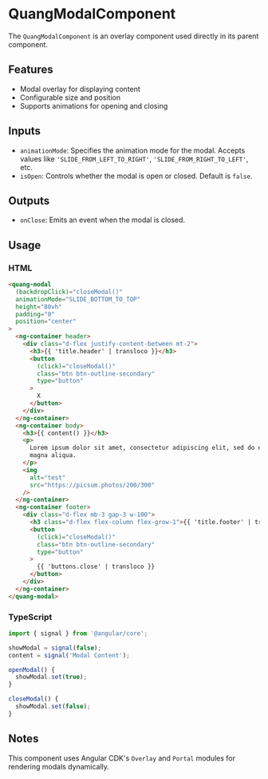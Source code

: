 # QuangModalComponent

The `QuangModalComponent` is an overlay component used directly in its parent component.

## Features

- Modal overlay for displaying content
- Configurable size and position
- Supports animations for opening and closing

## Inputs

- `animationMode`: Specifies the animation mode for the modal. Accepts values like `'SLIDE_FROM_LEFT_TO_RIGHT'`, `'SLIDE_FROM_RIGHT_TO_LEFT'`, etc.
- `isOpen`: Controls whether the modal is open or closed. Default is `false`.

## Outputs

- `onClose`: Emits an event when the modal is closed.

## Usage

### HTML

```html
<quang-modal
  (backdropClick)="closeModal()"
  animationMode="SLIDE_BOTTOM_TO_TOP"
  height="80vh"
  padding="0"
  position="center"
>
  <ng-container header>
    <div class="d-flex justify-content-between mt-2">
      <h3>{{ 'title.header' | transloco }}</h3>
      <button
        (click)="closeModal()"
        class="btn btn-outline-secondary"
        type="button"
      >
        X
      </button>
    </div>
  </ng-container>
  <ng-container body>
    <h3>{{ content() }}</h3>
    <p>
      Lorem ipsum dolor sit amet, consectetur adipiscing elit, sed do eiusmod tempor incididunt ut labore et dolore
      magna aliqua.
    </p>
    <img
      alt="test"
      src="https://picsum.photos/200/300"
    />
  </ng-container>
  <ng-container footer>
    <div class="d-flex mb-3 gap-3 w-100">
      <h3 class="d-flex flex-column flex-grow-1">{{ 'title.footer' | transloco }}</h3>
      <button
        (click)="closeModal()"
        class="btn btn-outline-secondary"
        type="button"
      >
        {{ 'buttons.close' | transloco }}
      </button>
    </div>
  </ng-container>
</quang-modal>
```

### TypeScript

```typescript
import { signal } from '@angular/core';

showModal = signal(false);
content = signal('Modal Content');

openModal() {
  showModal.set(true);
}

closeModal() {
  showModal.set(false);
}
```

## Notes

This component uses Angular CDK's `Overlay` and `Portal` modules for rendering modals dynamically.
